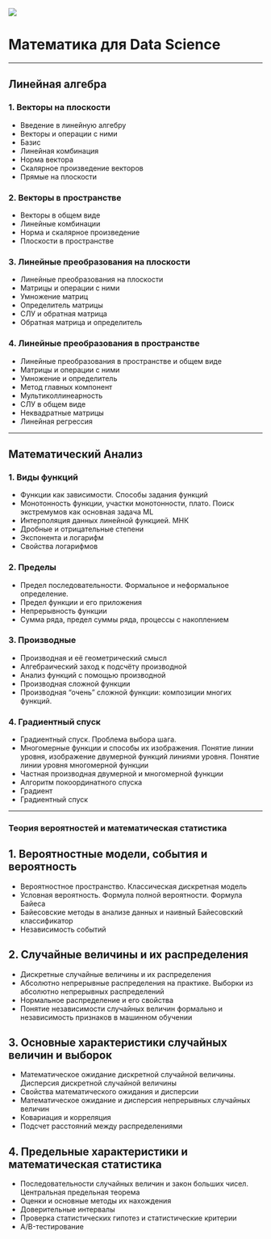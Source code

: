 ![](https://habrastorage.org/r/w1560/webt/c2/mb/uj/c2mbujzyyt8m8bw24satglntff0.png)
# **Математика для Data Science**
___
## Линейная алгебра
### 1. Векторы на плоскости
* Введение в линейную алгебру
* Векторы и операции с ними
* Базис
* Линейная комбинация
* Норма вектора
* Скалярное произведение векторов
* Прямые на плоскости 

### 2. Векторы в пространстве
- Векторы в общем виде
- Линейные комбинации
- Норма и скалярное произведение
- Плоскости в пространстве

### 3. Линейные преобразования на плоскости
* Линейные преобразования на плоскости
* Матрицы и операции с ними
* Умножение матриц
* Определитель матрицы
* СЛУ и обратная матрица
* Обратная матрица и определитель

### 4. Линейные преобразования в пространстве
* Линейные преобразования в пространстве и общем виде
* Матрицы и операции с ними
* Умножение и определитель
* Метод главных компонент
* Мультиколлинеарность
* СЛУ в общем виде
* Неквадратные матрицы
* Линейная регрессия

___
## Математический Анализ
### 1. Виды функций
* Функции как зависимости. Способы задания функций
* Монотонность функции, участки монотонности, плато. Поиск экстремумов как основная задача ML
* Интерполяция данных линейной функцией. МНК
* Дробные и отрицательные степени
* Экспонента и логарифм
* Свойства логарифмов

### 2. Пределы
* Предел последовательности. Формальное и неформальное определение.
* Предел функции и его приложения
* Непрерывность функции
* Сумма ряда, предел суммы ряда, процессы с накоплением

### 3. Производные
* Производная и её геометрический смысл
* Алгебраический заход к подсчёту производной
* Анализ функций с помощью производной
* Производная сложной функции
* Производная “очень” сложной функции: композиции многих функций.

### 4. Градиентный спуск
* Градиентный спуск. Проблема выбора шага.
* Многомерные функции и способы их изображения. Понятие линии уровня, изображение двумерной функций линиями уровня. Понятие линии уровня многомерной функции
* Частная производная двумерной и многомерной функции
* Алгоритм покоординатного спуска
* Градиент
* Градиентный спуск

___
### Теория вероятностей и математическая статистика
## 1. Вероятностные модели, события и вероятность
* Вероятностное пространство. Классическая дискретная модель
* Условная вероятность. Формула полной вероятности. Формула Байеса
* Байесовские методы в анализе данных и наивный Байесовский классификатор
* Независимость событий

## 2. Случайные величины и их распределения
* Дискретные случайные величины и их распределения
* Абсолютно непрерывные распределения на практике. Выборки из абсолютно непрерывных распределений
* Нормальное распределение и его свойства
* Понятие независимости случайных величин формально и независимость признаков в машинном обучении

## 3. Основные характеристики случайных величин и выборок
* Математическое ожидание дискретной случайной величины. Дисперсия дискретной случайной величины
* Свойства математического ожидания и дисперсии
* Математическое ожидание и дисперсия непрерывных случайных величин
* Ковариация и корреляция
* Подсчет расстояний между распределениями

## 4. Предельные характеристики и математическая статистика
* Последовательности случайных величин и закон больших чисел. Центральная предельная теорема
* Оценки и основные методы их нахождения
* Доверительные интервалы
* Проверка статистических гипотез и статистические критерии
* A/B-тестирование

